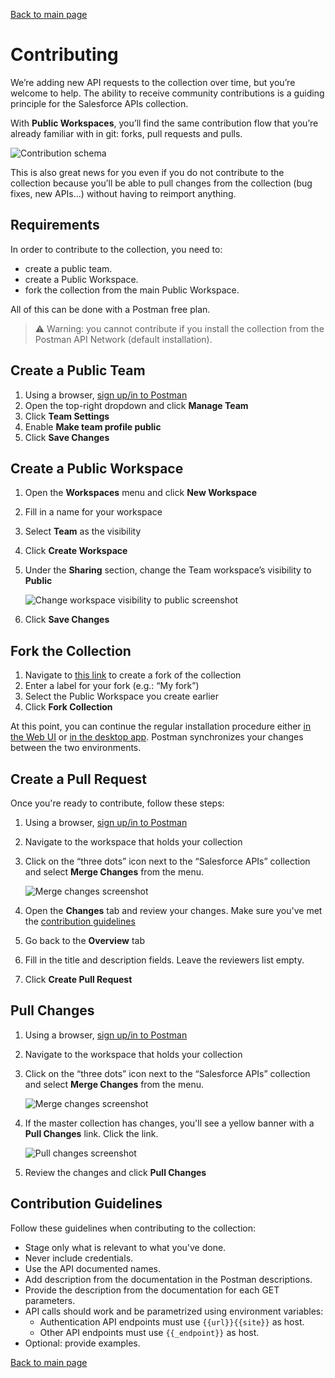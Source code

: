 [Back to main page](README.md)

# Contributing

We’re adding new API requests to the collection over time, but you’re welcome to help. The ability to receive community contributions is a guiding principle for the Salesforce APIs collection.

With **Public Workspaces**, you’ll find the same contribution flow that you’re already familiar with in git: forks, pull requests and pulls.

![Contribution schema](doc-gfx/contribution-schema.png)

This is also great news for you even if you do not contribute to the collection because you’ll be able to pull changes from the collection (bug fixes, new APIs...) without having to reimport anything.

## Requirements

In order to contribute to the collection, you need to:
- create a public team.
- create a Public Workspace.
- fork the collection from the main Public Workspace.

All of this can be done with a Postman free plan.

>⚠️ Warning: you cannot contribute if you install the collection from the Postman API Network (default installation).


## Create a Public Team

1. Using a browser, [sign up/in to Postman](https://identity.getpostman.com/login)
1. Open the top-right dropdown and click **Manage Team**
1. Click **Team Settings**
1. Enable **Make team profile public**
1. Click **Save Changes**


## Create a Public Workspace

1. Open the **Workspaces** menu and click **New Workspace**
1. Fill in a name for your workspace
1. Select **Team** as the visibility
1. Click **Create Workspace**
1. Under the **Sharing** section, change the Team workspace’s visibility to **Public**

    ![Change workspace visibility to public screenshot](doc-gfx/web/change-visibility-public.png)

1. Click **Save Changes**


## Fork the Collection

1. Navigate to [this link](https://www.postman.com/salesforce-developers/workspace/salesforce-developers/collection/12721794-67cb9baa-e0da-4986-957e-88d8734647e2/fork) to create a fork of the collection
1. Enter a label for your fork (e.g.: “My fork”)
1. Select the Public Workspace you create earlier
1. Click **Fork Collection**

At this point, you can continue the regular installation procedure either [in the Web UI](install-api-network-web.md) or [in the desktop app](install-api-network-app.md). Postman synchronizes your changes between the two environments.


## Create a Pull Request

Once you're ready to contribute, follow these steps:

1. Using a browser, [sign up/in to Postman](https://identity.getpostman.com/login)
1. Navigate to the workspace that holds your collection
1. Click on the “three dots” icon next to the “Salesforce APIs” collection and select **Merge Changes** from the menu.

    ![Merge changes screenshot](doc-gfx/web/create-pull-request.png)

1. Open the **Changes** tab and review your changes. Make sure you've met the [contribution guidelines](#contribution-guidelines)
1. Go back to the **Overview** tab
1. Fill in the title and description fields. Leave the reviewers list empty.
1. Click **Create Pull Request**

## Pull Changes

1. Using a browser, [sign up/in to Postman](https://identity.getpostman.com/login)
1. Navigate to the workspace that holds your collection
1. Click on the “three dots” icon next to the “Salesforce APIs” collection and select **Merge Changes** from the menu.

    ![Merge changes screenshot](doc-gfx/web/merge-changes.png)

1. If the master collection has changes, you'll see a yellow banner with a **Pull Changes** link. Click the link.

    ![Pull changes screenshot](doc-gfx/web/pull-changes.png)

1. Review the changes and click **Pull Changes**


## Contribution Guidelines

Follow these guidelines when contributing to the collection:

- Stage only what is relevant to what you've done.
- Never include credentials.
- Use the API documented names.
- Add description from the documentation in the Postman descriptions.
- Provide the description from the documentation for each GET parameters.
- API calls should work and be parametrized using environment variables:
  - Authentication API endpoints must use `{{url}}{{site}}` as host.
  - Other API endpoints must use `{{_endpoint}}` as host.
- Optional: provide examples.

[Back to main page](README.md)
